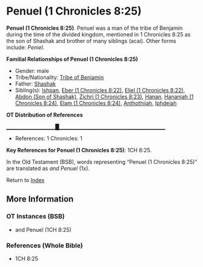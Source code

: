 # Penuel (1 Chronicles 8:25)
**Penuel (1 Chronicles 8:25)**. 
Penuel was a man of the tribe of Benjamin during the time of the divided kingdom, mentioned in 1 Chronicles 8:25 as the son of Shashak and brother of many siblings (acai). 
Other forms include: 
*Peniel*. 




**Familial Relationships of Penuel (1 Chronicles 8:25)**


* Gender: male
* Tribe/Nationality: [Tribe of Benjamin](../../../groups/md/acai/Benjamin.md)
* Father: [Shashak](Shashak.md)
* Sibling(s): [Ishpan](Ishpan.md), [Eber (1 Chronicles 8:22)](Eber.4.md), [Eliel (1 Chronicles 8:22)](Eliel.3.md), [Abdon (Son of Shashak)](Abdon.2.md), [Zichri (1 Chronicles 8:23)](Zichri.3.md), [Hanan](Hanan.md), [Hananiah (1 Chronicles 8:24)](Hananiah.2.md), [Elam (1 Chronicles 8:24)](Elam.3.md), [Anthothijah](Anthothijah.md), [Iphdeiah](Iphdeiah.md)


**OT Distribution of References**

▁▁▁▁▁▁▁▁▁▁▁▁█▁▁▁▁▁▁▁▁▁▁▁▁▁▁▁▁▁▁▁▁▁▁▁▁▁▁
* References: 1 Chronicles: 1



**Key References for Penuel (1 Chronicles 8:25)**: 
1CH 8:25. 


In the Old Testament (BSB), words representing “Penuel (1 Chronicles 8:25)” are translated as 
*and Penuel* (1x). 




Return to [Index](00-Index.md)

## More Information

### OT Instances (BSB)

* and Penuel (1CH 8:25)



### References (Whole Bible)

* 1CH 8:25



